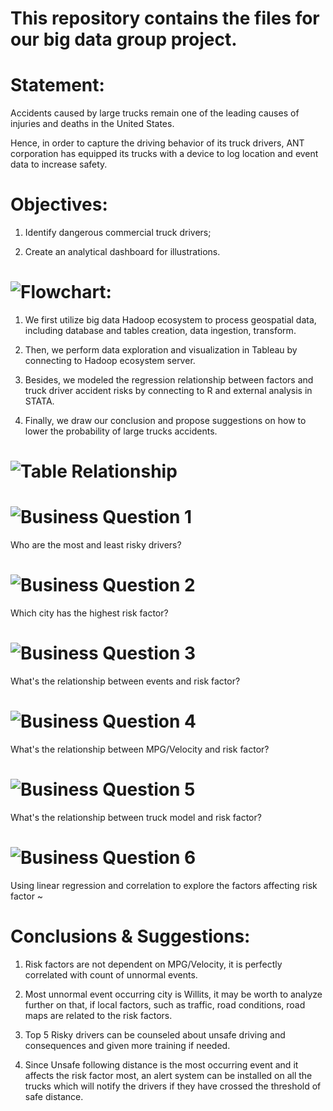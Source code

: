 # This repository contains the files for our big data group project. 

# Statement: 
Accidents caused by large trucks remain one of the leading causes of injuries and deaths in the United States.

Hence, in order to capture the driving behavior of its truck drivers, ANT corporation has equipped its trucks with a device to log location and event data to increase safety. 

# Objectives: 

1) Identify dangerous commercial truck drivers; 

2) Create an analytical dashboard for illustrations.

# ![Flowchart](https://MinShiMia.github.io/Big-Data-Project/BigDataProjectFlowchart.png): 

1) We first utilize big data Hadoop ecosystem to process geospatial data, including database and tables creation, data ingestion, transform.

2) Then, we perform data exploration and visualization in Tableau by connecting to Hadoop ecosystem server.

3) Besides, we modeled the regression relationship between factors and truck driver accident risks by connecting to R and external analysis in STATA.

4) Finally, we draw our conclusion and propose suggestions on how to lower the probability of large trucks accidents.


# ![Table Relationship](https://MinShiMia.github.io/Big-Data-Project/BigDataProjectTableRelationship.png)

# ![Business Question 1](https://MinShiMia.github.io/Big-Data-Project/BigDataProjectQuestion1.png)
Who are the most and least risky drivers?

# ![Business Question 2](https://MinShiMia.github.io/Big-Data-Project/BigDataProjectQuestion2.png)
Which city has the highest risk factor?

# ![Business Question 3](https://MinShiMia.github.io/Big-Data-Project/BigDataProjectQuestion3.png)
What's the relationship between events and risk factor?

# ![Business Question 4](https://MinShiMia.github.io/Big-Data-Project/BigDataProjectQuestion4.png)
What's the relationship between MPG/Velocity and risk factor?

# ![Business Question 5](https://MinShiMia.github.io/Big-Data-Project/BigDataProjectQuestion5.png)
What's the relationship between truck model and risk factor?

# ![Business Question 6](https://MinShiMia.github.io/Big-Data-Project/BigDataProjectQuestion6.png)
Using linear regression and correlation to explore the factors affecting risk factor ~

# Conclusions & Suggestions:
1) Risk factors are not dependent on MPG/Velocity, it is perfectly correlated with count of unnormal events.

2) Most unnormal event occurring city is Willits, it may be worth to analyze further on that, if local factors, such as traffic, road conditions, road maps are related to the risk factors. 

3) Top 5 Risky drivers can be counseled about unsafe driving and consequences and given more training if needed. 

4) Since Unsafe following distance is the most occurring event and it affects the risk factor most, an alert system can be installed on all the trucks which will notify the drivers if they have crossed the threshold of safe distance. 





